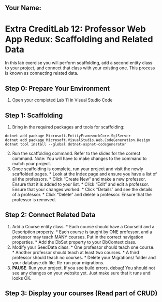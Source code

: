 ## Your Name:


# Extra CreditLab 12: Professor Web App Redux: Scaffolding and Related Data

In this lab exercise you will perform scaffolding, add a second entity class to your project, and connect that class with your existing one. This process is known as connecting related data.

## Step 0: Prepare Your Environment

1. Open your completed Lab 11 in Visual Studio Code

## Step 1: Scaffolding

1. Bring in the required packages and tools for scaffolding:
```
dotnet add package Microsoft.EntityFrameworkCore.SqlServer
dotnet add package Microsoft.VisualStudio.Web.CodeGeneration.Design
dotnet tool install --global dotnet-aspnet-codegenerator
```
2. Run the scaffolding command. Refer to the slides for the correct command. Note: You will have to make changes to the command to match your project.
3. Once scaffolding is complete, run your project and visit the newly scaffolded pages.
        * Look at the Index page and ensure you have a list of all the professors.
        * Click “Create New” and make a new professor. Ensure that it is added to your list.
        * Click “Edit” and edit a professor. Ensure that your changes worked.
        * Click “Details” and see the details of a professor.
        * Click “Delete” and delete a professor. Ensure that the professor is removed.

## Step 2: Connect Related Data

1. Add a Course entity class. 
        * Each course should have a CourseId and a Description property.
        * Each course is taught by ONE professor, and a professor may teach MANY courses. Put in the correct navigation properties.
        * Add the DbSet<Course> property to your DbContext class.
2. Modify your SeedData class:
        * One professor should teach one course.
        * Another professor should teach at least two courses.
        * A third professor should teach no courses.
        * Delete your Migrations/ folder and your database.db file. Re-run your migrations.
3. **PAUSE**. Run your project. If you see build errors, debug! You should not see any changes on your website yet. Just make sure that it runs and looks OK.

## Step 3: Display your courses (Read part of CRUD)
